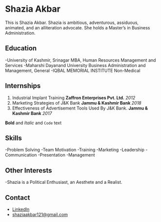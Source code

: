 # Shazia Akbar

This is Shazia Akbar. Shazia is ambitious, adventurous, assiduous, animated, and an alliteration advocate. She holds a Master’s in Business Administration.

## Education
-University of Kashmir, Srinagar
  MBA, Human Resources Management and Services 
-Maharshi Dayanand University
  Business Administration and Management, General
-IQBAL MEMORIAL INSTITUTE
  Non-Medical
  
## Internships
1. Industrial Implant Training
  **Zaffron Enterprises Pvt. Ltd.**
  _2012_
2. Marketing Strategies of J&K Bank
  **Jammu & Kashmir Bank**
  _2018_
3. Effectiveness of Advertisement Tools Used By J&K Bank.
  **Jammu & Kashmir Bank**
  _2017_

**Bold** and _Italic_ and `Code` text

## Skills
-Problem Solving
-Team Motivation
-Training
-Marketing
-Leadership
-Communication
-Presentation
-Management

## Other Interests
-Shazia is a Political Enthusiast, an Aesthete and a Realist.

## Contact
- [LinkedIn](https://www.linkedin.com/in/shazia-akbar/)
- shaziaakbar121@gmail.com
